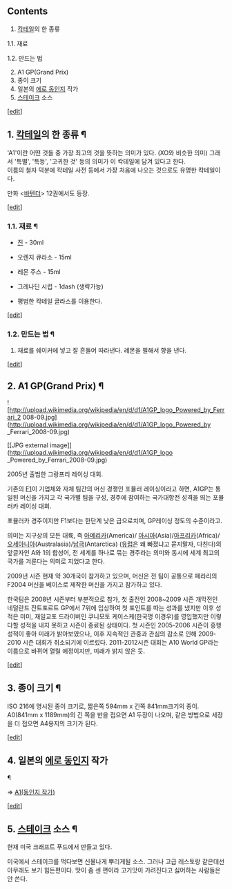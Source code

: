 ## Contents

    

1. [칵테일](%EC%B9%B5%ED%85%8C%EC%9D%BC.md)의 한 종류 
    

1.1. 재료

1.2. 만드는 법

2. A1 GP(Grand Prix) 
3. 종이 크기 
4. 일본의 [에로 동인지](%EC%97%90%EB%A1%9C%20%EB%8F%99%EC%9D%B8%EC%A7%80.md) 작가 
5. [스테이크](%EC%8A%A4%ED%85%8C%EC%9D%B4%ED%81%AC.md) 소스 

[[edit](http://rigvedawiki.net/r1/wiki.php/A1?action=edit&section=1)]

## 1. [칵테일](%EC%B9%B5%ED%85%8C%EC%9D%BC.md)의 한 종류 ¶

'A1'이란 어떤 것들 중 가장 최고의 것을 뜻하는 의미가 있다. (XO와 비슷한 의미) 그래서 '특별', '특등', '고귀한 것' 등의
의미가 이 칵테일에 담겨 있다고 한다.  
이름의 철자 덕분에 칵테일 사전 등에서 가장 처음에 나오는 것으로도 유명한 칵테일이다.

  

만화 <[바텐더](%EB%B0%94%ED%85%90%EB%8D%94.md)> 12권에서도 등장.

  

[[edit](http://rigvedawiki.net/r1/wiki.php/A1?action=edit&section=2)]

### 1.1. 재료 ¶

  * [진](%EC%A7%84%28%EC%88%A0%29.md) \- 30ml
  * 오렌지 큐라소 - 15ml
  * 레몬 주스 - 15ml
  * 그레나딘 시럽 - 1dash (생략가능)  

  * 평범한 칵테일 글라스를 이용한다.

[[edit](http://rigvedawiki.net/r1/wiki.php/A1?action=edit&section=3)]

### 1.2. 만드는 법 ¶

  1. 재료를 쉐이커에 넣고 잘 흔들어 따라낸다. 레몬을 필해서 향을 낸다.  

[[edit](http://rigvedawiki.net/r1/wiki.php/A1?action=edit&section=4)]

## 2. A1 GP(Grand Prix) ¶

![http://upload.wikimedia.org/wikipedia/en/d/d1/A1GP_logo_Powered_by_Ferrari_2
008-09.jpg](http://upload.wikimedia.org/wikipedia/en/d/d1/A1GP_logo_Powered_by
_Ferrari_2008-09.jpg)

[[JPG external image]](http://upload.wikimedia.org/wikipedia/en/d/d1/A1GP_logo
_Powered_by_Ferrari_2008-09.jpg)

  
2005년 출범한 그랑프리 레이싱 대회.

  

기존의 [F1](F1.md)이 기업체와 자체 팀간의 머신 경쟁인 포뮬러 레이싱이라고 하면, A1GP는 통일된 머신을 가지고 각 국가별
팀을 구성, 경주에 참여하는 국가대항전 성격을 띄는 포뮬러카 레이싱 대회.

  

포뮬러카 경주이지만 F1보다는 한단계 낮은 급으로치며, GP레이싱 정도의 수준이라고.

  

의미는 지구상의 모든 대륙, 즉 [아메리카](%EC%95%84%EB%A9%94%EB%A6%AC%EC%B9%B4.md)(America)/
[아시아](%EC%95%84%EC%8B%9C%EC%95%84.md)(Asia)/[아프리카](%EC%95%84%ED%94%84%EB%A6%AC%EC%B9%B4.md)(Africa)/[오세아니아](%EC%98%A4%EC%84%B8%EC%95%84%EB%8B%88%EC%95%84.md)(Australasia)/[남극](%EB%82%A8%EA%B7%B9.md)(Antarctica)
([유럽](%EC%9C%A0%EB%9F%BD.md)은 왜 빠졌냐고 묻지말자, 다친다)의 앞글자인 A와 1의 합성어, 전 세계를 하나로
묶는 경주라는 의미와 동시에 세계 최고의 국가를 겨룬다는 의미로 지었다고 한다.

  

2009년 시즌 현재 약 30개국이 참가하고 있으며, 머신은 전 팀이 공통으로 페라리의 F2004 머신을 베이스로 제작한 머신을 가지고
참가하고 있다.

  

한국팀은 2008년 시즌부터 부분적으로 참가, 첫 출전인 2008~2009 시즌 개막전인 네덜란드 잔트포르트 GP에서 7위에 입상하여 첫
포인트를 따는 성과를 냈지만 이후 성적은 미미, 재일교포 드라이버인 쿠니모토 케이스케(한국명 이경우)를 영입했지만 이렇다할 성적을 내지
못하고 시즌이 종료된 상태이다. 첫 시즌인 2005-2006 시즌이 흥행성적이 좋아 미래가 밝아보였으나, 이후 지속적인 관중과 관심의 감소로
인해 2009-2010 시즌 대회가 취소되기에 이르렀다. 2011-2012시즌 대회는 A10 World GP라는 이름으로 바뀌어 열릴
예정이지만, 미래가 밝지 않은 듯.

  
  

[[edit](http://rigvedawiki.net/r1/wiki.php/A1?action=edit&section=5)]

## 3. 종이 크기 ¶

  

ISO 216에 명시된 종이 크기로, 짧은쪽 594mm x 긴쪽 841mm크기의 종이.  
A0(841mm x 1189mm)의 긴 쪽을 반을 접으면 A1 두장이 나오며, 같은 방법으로 세장을 더 접으면 A4용지의 크기가 된다.  

[[edit](http://rigvedawiki.net/r1/wiki.php/A1?action=edit&section=6)]

## 4. 일본의 [에로 동인지](%EC%97%90%EB%A1%9C%20%EB%8F%99%EC%9D%B8%EC%A7%80.md) 작가
¶

⇒ [A1(동인지 작가)](A1%28%EB%8F%99%EC%9D%B8%EC%A7%80%20%EC%9E%91%EA%B0%80%29.md)

  

[[edit](http://rigvedawiki.net/r1/wiki.php/A1?action=edit&section=7)]

## 5. [스테이크](%EC%8A%A4%ED%85%8C%EC%9D%B4%ED%81%AC.md) 소스 ¶

현재 미국 크래프트 푸드에서 만들고 있다.

  

미국에서 스테이크를 먹다보면 신물나게 뿌리게될 소스. 그러나 고급 레스토랑 같은데선 아무래도 보기 힘든편이다. 맛이 좀 센 편이라 고기맛이
가려진다고 싫어하는 사람들은 안 쓴다.

